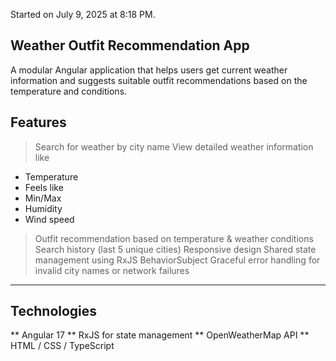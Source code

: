 Started on July 9, 2025 at 8:18 PM.

Weather Outfit Recommendation App
------------------------------------------

A modular Angular application that helps users get current weather information and suggests suitable outfit recommendations based on the temperature and conditions.

Features
-----------------

> Search for weather by city name
> View detailed weather information like 
  * Temperature
  * Feels like
  * Min/Max
  * Humidity
  * Wind speed
> Outfit recommendation based on temperature & weather conditions
> Search history (last 5 unique cities)
> Responsive design
> Shared state management using RxJS BehaviorSubject
> Graceful error handling for invalid city names or network failures

---

Technologies
----------------------

** Angular 17
** RxJS for state management
** OpenWeatherMap API
** HTML / CSS / TypeScript
